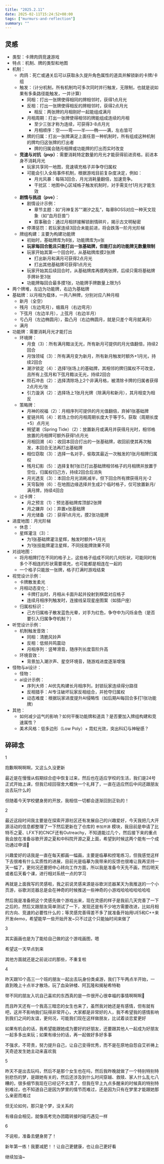 ```yaml
---
title: "2025.2.11"
date: 2025-02-11T15:24:52+08:00
tags: ["murmurs-and-reflection"]
summary: ""
---
```

## 灵感
* 类型：卡牌肉鸽竞速游戏
* 特点：机制、牌的类型和地图
* 机制：
    * 肉鸽：死亡或通关后可以获取永久提升角色属性的道具并解锁新的卡牌/卡组
    * 触发：（计分机制，所有机制均可多次同时并行触发，无限制，也就是说如果有多条路径能触发，一并计算）
        * 同相：打出一张牌使得相同的牌相邻时，获得1点月光
        * 反相：打出一张牌使得相反的牌相邻时，获得2点月光
            * 相反：两张牌的月相刚好一起能组成满月
        * 月相周期：打出一张牌使得相邻的牌能组成连续的月相
            * 至少三张才称为连续，可获得3-8点月光
            * 月相顺序：空——弯——半——椭——满，左右皆可
        * 牌的归属：打出一张牌满足上面任意一种机制时，所有组成这种机制的牌均归这张牌的打出者
            * 牌的归属会随月相牌或功能牌的打出而实时改变
    * **竞速与对抗（pvp）**：需要消耗特定数量的月光才能获得前进资格，前进本身不消耗月光
        * 玩家共享同一地图，竞速填充格子并争夺归属权
        * 可能会引入全局事件机制，根据游戏目前复杂度决定，例如：
            * 月光风暴：每隔3回合，月光消耗量翻倍，加速竞争。
            * 干扰区：地图中心区域格子触发机制时，对手需支付1月光才能生效
    * **剧情与挑战（pve）**：
        * 剧情设计示例：
            * 章节主题：如“月神复苏”“潮汐之乱”，每章BOSS对应一种天文现象（如“血月巨兽”）
            * 叙事融合：通过月相拼接解锁剧情碎片，揭示古文明秘密
        * 停滞惩罚：若玩家连续3回合未能前进，将会跌落一阶月光阶梯
    * 牌组构建：主要为构建功能牌
        * 初始时，基础牌库为8张，功能牌库为x张
        * **玩家每回合能且只能打出一张基础牌，但能打出的功能牌无数量限制**
        * 玩家开始其第一个回合时，从基础牌库摸2张牌
            * 打出新月和满月可获得2点月光
            * 打出其他基础牌可获得1点月光
        * 玩家开始其后续回合时，从基础牌库再摸两张牌，后续只需将基础牌手牌补至3张
        * 功能牌每回合最多摸1张，功能牌手牌数量上限为5
* 两个牌堆，左边为功能牌，右边为基础牌
* 基础牌：以月相为载体，一共八种牌，分别对应八种月相
    * 新月（全空）
    * 残月（左边弯月），蛾眉月（右边弯月）
    * 下弦月（左边半月），上弦月（右边半月）
    * 亏凸月（左边椭圆月），盈凸月（右边椭圆月，就是只差个弯月就满月）
    * 满月
* 功能牌：需要消耗月光才能打出
    * 环境牌：
        * 月食（3）：所有满月黯淡无光，所有新月可提供的月光值翻倍，持续2回合
        * 月蚀领域（3）：所有满月变为新月，所有新月触发时额外+1月光，持续2回合
        * 潮汐锁定（4）：选择1张场上的基础牌，其相邻的牌归属权不可改变，且所有上弦月和下弦月黯淡无光，持续2回合
        * 陨石冲击（2）：选择清除场上2个非满月格，被清除卡牌的归属者获得2点月光/张
        * 引力漩涡（2）：选择场上1张月光牌（除满月和新月），其月相变为相反
    * 策略牌：
        * 月神的祝福（2）：月相序列可提供的月光值翻倍，弃掉1张基础牌
        * 星链共鸣（4）：若场上你的月相周期长度大于等于5，获取（周期长度+5）点月光
        * 朔望潮（Spring Tide）（2）：放置新月或满月并获得月光时，相邻格放置的月相牌可额外获得1点月光
        * 月相回溯（4）：收回本回合打出的一张基础牌，收回前使其再次触发，本回合无法再打出基础牌
        * 相位窃取（3）：选择一名对手，偷取其最近一次触发的1张月相牌归属权
        * 残月幻影（5）：选择复制1张已打出基础牌相邻格子的月相牌并放置于空位，归属权归己方，持续2回合后消失
        * 月光透支（3）：本回合月光消耗减半，但下回合所有牌获得月光-2
        * 天穹裂隙（6）：在地图边缘选择并生成2个临时格子，仅可放置新月/满月牌，持续4回合
    * 过卡牌：
        * 月之预言（1）：预览基础牌库顶部2张牌
        * 月之嫌弃（x）：弃置x张基础牌
        * 月光储备（2）：获得1点月光，摸2张功能牌
* 进度地图：月光阶梯
    * 休息：
    * 星辉灌注（3）：
        * 为1张基础牌灌注星辉，触发时额外+1月光
        * 为1张技能牌灌注星辉，不同技能牌效果不同
* 对战地图：
    * 将月相牌打在不同的格子上，这些格子组成不同的几何形状，可能同时有多个不相连的形状需要填充，也可能都是相连在一起的
    * 一个格子只能放一张牌，格子打满时游戏结束
* 视觉设计示例：
    * 卡牌散发柔光
    * 月相动态变化：
        * 卡牌打出时，月相从卡面升起并投射到棋盘对应格子
        * 连续月相序列触发时，连接线呈现星座图案（如猎户座）
    * 归属权标识：
        * 己方归属格子散发蓝色光晕，对手为红色，争夺中为闪烁金色（是否要引入归属争夺机制？）
* 听觉设计示例：
    * 机制触发音效：
        * 同相：清脆风铃声
        * 反相：低频共鸣震动
        * 月相序列：竖琴滑音，随序列长度音阶升高
    * 环境音效：
        * 背景加入潮汐声、星空环境音，随游戏进度逐渐增强
* 怪物与ai设计：
    * 怪物：
    * ai设计示例：
        * 序列大师：AI优先构建长月相序列，封锁玩家连续得分路径
        * 反相猎手：AI专注破坏玩家反相组合，并抢夺归属权
        * 动态难度：根据玩家进度提升AI侵略性（如后期AI每回合多打1张功能牌）
* 其他：
    * 如何减少运气的影响？如何平衡功能牌和道具？是否要加入牌组构建和竞速属性？
    * 美术风格：低多边形（Low Poly）+ 霓虹光效，突出科幻与神秘感？

## 碎碎念
1

抱歉啊啊啊啊，又这么久没更新

最近是在慢慢从假期综合症中恢复过来，然后也在适应学校的生活，我们是24号正式开始上课，但我已经回宿舍大概快一个礼拜了，一直在适应然后中间还跟朋友出去玩什么的

但随着今天学校健身房的开放，我相信一切都会逐渐回到正轨的！

2

最近这段时间我主要是在探索开源社区还有发展自己的兴趣爱好，今天我把几大开源活动的信息都整理了一下然后更新在了仓库的 `参加开源` 模块，我目前是申请了比特币之夏、LFX下的CNCF还有Outreachy，不知道能过几个，然后接下来的重点我会放在准备谷歌开源之夏和中科院开源之夏上面，希望到时候这两个能有一个成功通过申请🙏

兴趣爱好的话我是一直在每天都画一幅画，主要是临摹和控笔练习，但我感觉这样下去很难有什么实质性的进展，目前光是临摹为我带来的反馈也很难让我再坚持一天一幅了，更何况还要把中心转向工作方面，所以我是准备今天先不画，然后明天或者后天看个课，进行相对系统一点的学习

再就是上面我写的灵感啦，我之前说灵感来源是谷歌浏览器某天为我推送的一个小页游，谷歌浏览器总是会在神奇的时候推送一些神奇的小游戏哈哈哈哈哈哈哈

然后我是准备把这个灵感先做个游戏出来，现在灵感的样子是我前几天完善了一下之后的，然后又跟朋友简单测试了一下，发现还是有不少地方需要改进，比如月相的方向、竞速的必要性什么的；等灵感完善得差不多了就准备开始用UE5和C++来开发demo，希望能早一些开始开发~只不过这个只能抽时间来做了

3

其实画画也是为了能给自己做的这个游戏画图，嗯

希望这一天早点到来

其他方面就还是之前说过的那些，不重复啦

4

昨天跟10个高三一个班的朋友一起出去玩身份类桌游，我们下午两点半开始，一直到晚上十点半才散场，玩了血染钟楼、阿瓦隆和揭秘希特勒

带不同的朋友入坑自己喜欢的东西真的是一件很开心很幸福的事情啊啊啊🥰

而且昨天还有一个我高三暗恋的女生也来了，虽然我对她还是有感情，但有就有吧，这并不影响我们玩得非常开心，大家都是非常好的人，我不希望我的感情影响到我们之间的友谊，更何况，可能我们现在这样做朋友，比试着谈恋爱更好

如果有机会的话，我希望能跟她成为要好的好朋友，还要跟其他人一起成为好朋友一起多多出来玩；如果有缘分的话，再一起做好多好多事

不强求，不苛责，努力提升自己，让自己变得优秀，而不是在原地自怨自艾祈祷上天奇迹发生她主动来喜欢我

5

昨天不是出去玩吗，然后不是那个女生也在吗，然后我昨晚就做了一个特别特别特别悲伤的梦，是跟她有关的，然后还涉及到什么时间穿越、救赎、家人什么乱七八糟的，很多细节我现在已经记不太清了，但我在早上九点多醒来的时候真的特别特别难过，也不知道自己是因为梦里的情节而难过，还是因为只有在梦里才能跟她那么亲密而难过

但无论如何，那只是个梦，没关系的

有缘自会相见，就像高考完办团籍转接时碰巧遇见一样

6

不说啦，准备去健身房了！

新年第一练！我要减肥！！让自己更健康，也让自己更好看

继续加油~